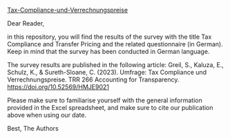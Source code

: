 [Tax-Compliance-und-Verrechnungspreise](url)

Dear Reader,

in this repository, you will find the results of the survey with the title Tax Compliance and Transfer Pricing and the related questionnaire (in German).
Keep in mind that the survey has been conducted in German language.

The survey results are published in the following article: 
Greil, S., Kaluza, E., Schulz, K., & Sureth-Sloane, C. (2023). Umfrage: Tax Compliance und Verrechnungspreise. TRR 266 Accounting for Transparency. https://doi.org/10.52569/HMJE9021

Please make sure to familiarise yourself with the general information provided in the Excel spreadsheet, and make sure to cite our publication above when using our date.

Best,
The Authors
